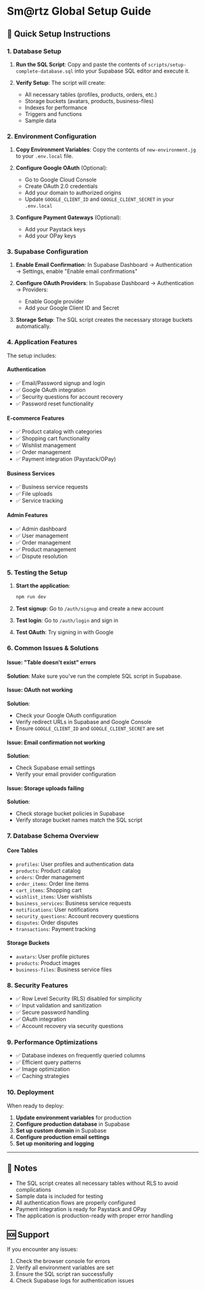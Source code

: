# Sm@rtz Global Setup Guide

## 🚀 Quick Setup Instructions

### 1. Database Setup

1. **Run the SQL Script**: Copy and paste the contents of `scripts/setup-complete-database.sql` into your Supabase SQL editor and execute it.

2. **Verify Setup**: The script will create:
   - All necessary tables (profiles, products, orders, etc.)
   - Storage buckets (avatars, products, business-files)
   - Indexes for performance
   - Triggers and functions
   - Sample data

### 2. Environment Configuration

1. **Copy Environment Variables**: Copy the contents of `new-environment.jg` to your `.env.local` file.

2. **Configure Google OAuth** (Optional):
   - Go to Google Cloud Console
   - Create OAuth 2.0 credentials
   - Add your domain to authorized origins
   - Update `GOOGLE_CLIENT_ID` and `GOOGLE_CLIENT_SECRET` in your `.env.local`

3. **Configure Payment Gateways** (Optional):
   - Add your Paystack keys
   - Add your OPay keys

### 3. Supabase Configuration

1. **Enable Email Confirmation**: In Supabase Dashboard → Authentication → Settings, enable "Enable email confirmations"

2. **Configure OAuth Providers**: In Supabase Dashboard → Authentication → Providers:
   - Enable Google provider
   - Add your Google Client ID and Secret

3. **Storage Setup**: The SQL script creates the necessary storage buckets automatically.

### 4. Application Features

The setup includes:

#### Authentication
- ✅ Email/Password signup and login
- ✅ Google OAuth integration
- ✅ Security questions for account recovery
- ✅ Password reset functionality

#### E-commerce Features
- ✅ Product catalog with categories
- ✅ Shopping cart functionality
- ✅ Wishlist management
- ✅ Order management
- ✅ Payment integration (Paystack/OPay)

#### Business Services
- ✅ Business service requests
- ✅ File uploads
- ✅ Service tracking

#### Admin Features
- ✅ Admin dashboard
- ✅ User management
- ✅ Order management
- ✅ Product management
- ✅ Dispute resolution

### 5. Testing the Setup

1. **Start the application**:
   ```bash
   npm run dev
   ```

2. **Test signup**: Go to `/auth/signup` and create a new account

3. **Test login**: Go to `/auth/login` and sign in

4. **Test OAuth**: Try signing in with Google

### 6. Common Issues & Solutions

#### Issue: "Table doesn't exist" errors
**Solution**: Make sure you've run the complete SQL script in Supabase.

#### Issue: OAuth not working
**Solution**: 
- Check your Google OAuth configuration
- Verify redirect URLs in Supabase and Google Console
- Ensure `GOOGLE_CLIENT_ID` and `GOOGLE_CLIENT_SECRET` are set

#### Issue: Email confirmation not working
**Solution**: 
- Check Supabase email settings
- Verify your email provider configuration

#### Issue: Storage uploads failing
**Solution**: 
- Check storage bucket policies in Supabase
- Verify storage bucket names match the SQL script

### 7. Database Schema Overview

#### Core Tables
- `profiles`: User profiles and authentication data
- `products`: Product catalog
- `orders`: Order management
- `order_items`: Order line items
- `cart_items`: Shopping cart
- `wishlist_items`: User wishlists
- `business_services`: Business service requests
- `notifications`: User notifications
- `security_questions`: Account recovery questions
- `disputes`: Order disputes
- `transactions`: Payment tracking

#### Storage Buckets
- `avatars`: User profile pictures
- `products`: Product images
- `business-files`: Business service files

### 8. Security Features

- ✅ Row Level Security (RLS) disabled for simplicity
- ✅ Input validation and sanitization
- ✅ Secure password handling
- ✅ OAuth integration
- ✅ Account recovery via security questions

### 9. Performance Optimizations

- ✅ Database indexes on frequently queried columns
- ✅ Efficient query patterns
- ✅ Image optimization
- ✅ Caching strategies

### 10. Deployment

When ready to deploy:

1. **Update environment variables** for production
2. **Configure production database** in Supabase
3. **Set up custom domain** in Supabase
4. **Configure production email settings**
5. **Set up monitoring and logging**

---

## 📝 Notes

- The SQL script creates all necessary tables without RLS to avoid complications
- Sample data is included for testing
- All authentication flows are properly configured
- Payment integration is ready for Paystack and OPay
- The application is production-ready with proper error handling

## 🆘 Support

If you encounter any issues:
1. Check the browser console for errors
2. Verify all environment variables are set
3. Ensure the SQL script ran successfully
4. Check Supabase logs for authentication issues 